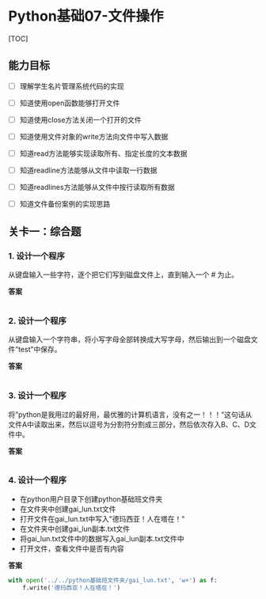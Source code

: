 # Python基础07-文件操作

[TOC]

## 能力目标

- [ ] 理解学生名片管理系统代码的实现

- [ ] 知道使用open函数能够打开文件

- [ ] 知道使用close方法关闭一个打开的文件

- [ ] 知道使用文件对象的write方法向文件中写入数据

- [ ] 知道read方法能够实现读取所有、指定长度的文本数据

- [ ] 知道readline方法能够从文件中读取一行数据

- [ ] 知道readlines方法能够从文件中按行读取所有数据

- [ ] 知道文件备份案例的实现思路

  

## 关卡一：综合题

### 1. 设计一个程序

从键盘输入一些字符，逐个把它们写到磁盘文件上，直到输入一个 # 为止。

**答案**

```python

```

### 2. 设计一个程序

从键盘输入一个字符串，将小写字母全部转换成大写字母，然后输出到一个磁盘文件”test”中保存。

**答案**

```python

```

### 3. 设计一个程序

将”python是我用过的最好用，最优雅的计算机语言，没有之一！！！“这句话从文件A中读取出来，然后以逗号为分割符分割成三部分，然后依次存入B、C、D文件中。

**答案**

```python

```

### 4. 设计一个程序

- 在python用户目录下创建python基础班文件夹
- 在文件夹中创建gai_lun.txt文件
- 打开文件在gai_lun.txt中写入"德玛西亚！人在塔在！"
- 在文件夹中创建gai_lun副本.txt文件
- 将gai_lun.txt文件中的数据写入gai_lun副本.txt文件中
- 打开文件，查看文件中是否有内容

**答案**

```python
with open('../../python基础班文件夹/gai_lun.txt', 'w+') as f:
    f.write('德玛西亚！人在塔在！')
```

### 

